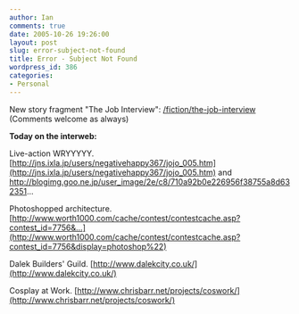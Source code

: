 ```yaml
---
author: Ian
comments: true
date: 2005-10-26 19:26:00
layout: post
slug: error-subject-not-found
title: Error - Subject Not Found
wordpress_id: 386
categories:
- Personal
---
```


New story fragment "The Job Interview":  [/fiction/the-job-interview](/fiction/the-job-interview)  (Comments welcome as always)  

<b>Today on the interweb:</b>  

Live-action WRYYYYY.  [http://jns.ixla.jp/users/negativehappy367/jojo_005.htm](http://jns.ixla.jp/users/negativehappy367/jojo_005.htm) and http://blogimg.goo.ne.jp/user_image/2e/c8/710a92b0e226956f38755a8d632351...  

Photoshopped architecture.  [http://www.worth1000.com/cache/contest/contestcache.asp?contest_id=7756&...](http://www.worth1000.com/cache/contest/contestcache.asp?contest_id=7756&display=photoshop%22)  

Dalek Builders' Guild.  [http://www.dalekcity.co.uk/](http://www.dalekcity.co.uk/)  

Cosplay at Work. [http://www.chrisbarr.net/projects/coswork/](http://www.chrisbarr.net/projects/coswork/)
